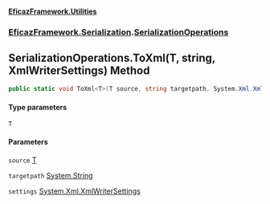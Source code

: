 #### [EficazFramework.Utilities](EficazFrameworkUtilities.md 'EficazFramework Utilities')
### [EficazFramework.Serialization](EficazFrameworkUtilities.md#EficazFramework.Serialization 'EficazFramework.Serialization').[SerializationOperations](EficazFramework.Serialization/SerializationOperations.md 'EficazFramework.Serialization.SerializationOperations')

## SerializationOperations.ToXml<T>(T, string, XmlWriterSettings) Method

```csharp
public static void ToXml<T>(T source, string targetpath, System.Xml.XmlWriterSettings settings);
```
#### Type parameters

<a name='EficazFramework.Serialization.SerializationOperations.ToXml_T_(T,string,System.Xml.XmlWriterSettings).T'></a>

`T`
#### Parameters

<a name='EficazFramework.Serialization.SerializationOperations.ToXml_T_(T,string,System.Xml.XmlWriterSettings).source'></a>

`source` [T](EficazFramework.Serialization/SerializationOperations/ToXml_T_(T,string,XmlWriterSettings).md#EficazFramework.Serialization.SerializationOperations.ToXml_T_(T,string,System.Xml.XmlWriterSettings).T 'EficazFramework.Serialization.SerializationOperations.ToXml<T>(T, string, System.Xml.XmlWriterSettings).T')

<a name='EficazFramework.Serialization.SerializationOperations.ToXml_T_(T,string,System.Xml.XmlWriterSettings).targetpath'></a>

`targetpath` [System.String](https://docs.microsoft.com/en-us/dotnet/api/System.String 'System.String')

<a name='EficazFramework.Serialization.SerializationOperations.ToXml_T_(T,string,System.Xml.XmlWriterSettings).settings'></a>

`settings` [System.Xml.XmlWriterSettings](https://docs.microsoft.com/en-us/dotnet/api/System.Xml.XmlWriterSettings 'System.Xml.XmlWriterSettings')